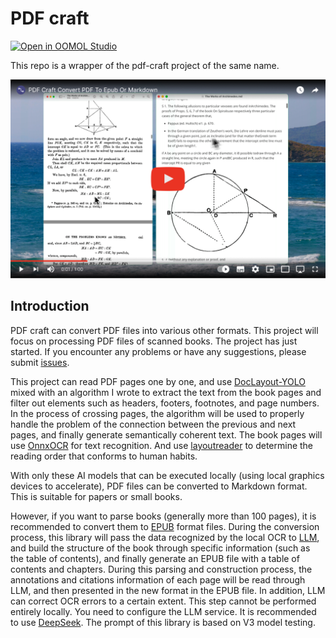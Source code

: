 # PDF craft

[![Open in OOMOL Studio](https://static.oomol.com/assets/button.svg)](https://hub.oomol.com/package/pdf-craft-starter?open=true)

This repo is a wrapper of the pdf-craft project of the same name.

[![About PDF craft](./docs/images/youtube.png)](https://www.youtube.com/watch?v=EpaLC71gPpM)

## Introduction

PDF craft can convert PDF files into various other formats. This project will focus on processing PDF files of scanned books. The project has just started. If you encounter any problems or have any suggestions, please submit [issues](https://github.com/oomol-lab/pdf-craft/issues).

This project can read PDF pages one by one, and use [DocLayout-YOLO](https://github.com/opendatalab/DocLayout-YOLO) mixed with an algorithm I wrote to extract the text from the book pages and filter out elements such as headers, footers, footnotes, and page numbers. In the process of crossing pages, the algorithm will be used to properly handle the problem of the connection between the previous and next pages, and finally generate semantically coherent text. The book pages will use [OnnxOCR](https://github.com/jingsongliujing/OnnxOCR) for text recognition. And use [layoutreader](https://github.com/ppaanngggg/layoutreader) to determine the reading order that conforms to human habits.

With only these AI models that can be executed locally (using local graphics devices to accelerate), PDF files can be converted to Markdown format. This is suitable for papers or small books.

However, if you want to parse books (generally more than 100 pages), it is recommended to convert them to [EPUB](https://en.wikipedia.org/wiki/EPUB) format files. During the conversion process, this library will pass the data recognized by the local OCR to [LLM](https://en.wikipedia.org/wiki/Large_language_model), and build the structure of the book through specific information (such as the table of contents), and finally generate an EPUB file with a table of contents and chapters. During this parsing and construction process, the annotations and citations information of each page will be read through LLM, and then presented in the new format in the EPUB file. In addition, LLM can correct OCR errors to a certain extent. This step cannot be performed entirely locally. You need to configure the LLM service. It is recommended to use [DeepSeek](https://www.deepseek.com/). The prompt of this library is based on V3 model testing.
